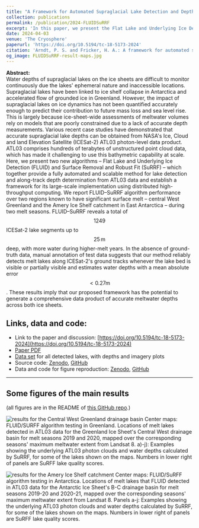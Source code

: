 ```yaml
---
title: "A Framework for Automated Supraglacial Lake Detection and Depth Retrieval in ICESat-2 Photon Data Across the Greenland and Antarctic Ice Sheets"
collection: publications
permalink: /publication/2024-FLUIDSuRRF
excerpt: 'In this paper, we present the Flat Lake and Underlying Ice Detection (FLUID) and Surface Removal and Robust Fit (SuRFF) algorithms which together provide a fully automated and scalable method for lake detection and depth determination from ICESat-2 ATL03 data, and establish a framework for its large-scale implementation using distributed high-throughput computing. We report FLUID/SuRFF algorithm performance over two regions known to have significant surface melt -- Central West Greenland and Amery Ice Shelf catchment in East Antarctica -- during two melt seasons. FLUID/SuRFF reveals a total of $$1249$$ lakes up to $$25 \mathrm{\,m}$$ deep, with more water during higher melt years.'
date: 2024-04-03
venue: 'The Cryosphere'
paperurl: 'https://doi.org/10.5194/tc-18-5173-2024'
citation: 'Arndt, P. S. and Fricker, H. A.: A framework for automated supraglacial lake detection and depth retrieval in ICESat-2 photon data across the Greenland and Antarctic ice sheets, The Cryosphere, 18, 5173–5206, https://doi.org/10.5194/tc-18-5173-2024, 2024.'
og_image: FLUIDSuRRF-result-maps.jpg
---
```


**Abstract:** <br> 
Water depths of supraglacial lakes on the ice sheets are difficult to monitor continuously due the lakes' ephemeral nature and inaccessible locations. Supraglacial lakes have been linked to ice shelf collapse in Antarctica and accelerated flow of grounded ice in Greenland. However, the impact of supraglacial lakes on ice dynamics has not been quantified accurately enough to predict their contribution to future mass loss and sea level rise. This is largely because ice-sheet-wide assessments of meltwater volumes rely on models that are poorly constrained due to a lack of accurate depth measurements. Various recent case studies have demonstrated that accurate supraglacial lake depths can be obtained from NASA's Ice, Cloud and land Elevation Satellite (ICESat-2) ATL03 photon-level data product. ATL03 comprises hundreds of terabytes of unstructured point cloud data, which has made it challenging to use this bathymetric capability at scale. Here, we present two new algorithms – Flat Lake and Underlying Ice Detection (FLUID) and Surface Removal and Robust Fit (SuRRF) – which together provide a fully automated and scalable method for lake detection and along-track depth determination from ATL03 data and establish a framework for its large-scale implementation using distributed high-throughput computing. We report FLUID–SuRRF algorithm performance over two regions known to have significant surface melt – central West Greenland and the Amery Ice Shelf catchment in East Antarctica – during two melt seasons. FLUID–SuRRF reveals a total of $$1249$$ ICESat-2 lake segments up to $$25 \mathrm{\,m}$$ deep, with more water during higher-melt years. In the absence of ground-truth data, manual annotation of test data suggests that our method reliably detects melt lakes along ICESat-2's ground tracks whenever the lake bed is visible or partially visible and estimates water depths with a mean absolute error $$<0.27 \mathrm{m\,}$$. These results imply that our proposed framework has the potential to generate a comprehensive data product of accurate meltwater depths across both ice sheets.

## Links, data and code:
- Link to the paper and discussion: [https://doi.org/10.5194/tc-18-5173-2024](https://doi.org/10.5194/tc-18-5173-2024)
- [Paper PDF](https://tc.copernicus.org/articles/18/5173/2024/tc-18-5173-2024.pdf)
- [Data set](https://zenodo.org/doi/10.5281/zenodo.10901737) for all detected lakes, with depths and imagery plots
- Source code: [Zenodo](https://zenodo.org/doi/10.5281/zenodo.10905941), [GitHub](https://github.com/fliphilipp/FLUIDSuRRF-code)
- Data and code for figure reproduction: [Zenodo](https://zenodo.org/doi/10.5281/zenodo.10901826), [GitHub](https://github.com/fliphilipp/FLUIDSuRRF-figures)
 
---

## Some figures of the main results

(all figures are in the README of [this GitHub repo](https://github.com/fliphilipp/FLUIDSuRRF-figures).)

![results for the Central West Greenland drainage basin](https://github.com/fliphilipp/images/blob/main/fig09-results_greenland_cw.jpg?raw=true)
Center maps: FLUID/SURFF algorithm testing in Greenland. Locations of melt lakes detected in ATL03 data for the Greenland Ice Sheet's Central West drainage basin for melt seasons 2019 and 2020, mapped over the corresponding seasons' maximum meltwater extent from Landsat 8. a)-j): Examples showing the underlying ATL03 photon clouds and water depths calculated by SuRRF, for some of the lakes shown on the maps. Numbers in lower right of panels are SuRFF lake quality scores.

![results for the Amery Ice Shelf catchment](https://github.com/fliphilipp/images/blob/main/fig10-results_amery.jpg?raw=true)
Center maps: FLUID/SuRFF algorithm testing in Antarctica. Locations of melt lakes that FLUID detected in ATL03 data for the Antarctic Ice Sheet's B-C drainage basin for melt seasons 2019-20 and 2020-21, mapped over the corresponding seasons' maximum meltwater extent from Landsat 8. Panels a-j: Examples showing the underlying ATL03 photon clouds and water depths calculated by SuRRF, for some of the lakes shown on the maps. Numbers in lower right of panels are SuRFF lake quality scores.
